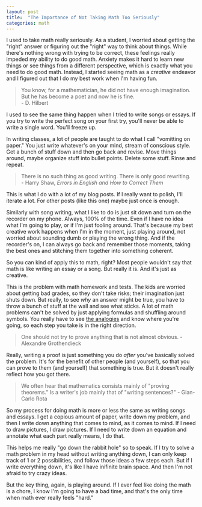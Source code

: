 ```yaml
---
layout: post
title:  "The Importance of Not Taking Math Too Seriously"
categories: math
---
```

I used to take math really seriously. As a student, I worried about getting the
"right" answer or figuring out the "right" way to think about things. While
there's nothing wrong with trying to be correct, these feelings really impeded
my ability to do good math. Anxiety makes it hard to learn new things or see
things from a different perspective, which is exactly what you need to do
good math. Instead, I started seeing math as a *creative* endeavor and I figured
out that I do my best work when I'm having fun.

> You know, for a mathematician, he did not have enough imagination. But he has become a poet and now he is fine.  
> \- D. Hilbert

I used to see the same thing happen when I tried to write songs or essays. If you
try to write the perfect song on your first try, you'll never be able to write a
single word. You'll freeze up.

In writing classes, a lot of people are taught to do what I call "vomitting on
paper." You just write whatever's on your mind, stream of conscious style. Get a
bunch of stuff down and then go back and revise. Move things around, maybe
organize stuff into bullet points. Delete some stuff. Rinse and repeat.

> There is no such thing as good writing. There is only good rewriting.  
> \- Harry Shaw, *Errors in English and How to Correct Them*

This is what I do with a lot of my blog posts. If I really want to polish, I'll
iterate a lot. For other posts (like this one) maybe just once is enough.

Similarly with song writing, what I like to do is just sit down and turn on the
recorder on my phone. Always, 100% of the time. Even if I have no idea what I'm
going to play, or if I'm just fooling around. That's because my best creative
work happens when I'm in the moment, just playing around, not worried about
sounding dumb or playing the wrong thing. And if the recorder's on, I can always
go back and remember those moments, taking the best ones and stitching them
together into something coherent.

So you can kind of apply this to math, right? Most people wouldn't
say that math is like writing an essay or a song. But really it is. And it's
just as creative.

This is the problem with math homework and tests. The kids are worried about
 getting bad grades, so they don't take risks; their imagination just shuts
 down. But really, to see *why* an answer might be true, you have to throw a
 bunch of stuff at the wall and see what sticks. A lot of math problems can't be
 solved by just applying formulas and shuffling around symbols. You really have
 to see [the
 analogies](https://betterexplained.com/articles/math-and-analogies/) and know
 where you're going, so each step you take is in the right direction.

> One should not try to prove anything that is not almost obvious. - Alexandre Grothendieck

Really, writing a proof is just something you do *after* you've basically solved
the problem. It's for the benefit of other people (and yourself), so that you
can prove to them (and yourself) that something is true. But it doesn't really
reflect how you got there.

> We often hear that mathematics consists mainly of "proving theorems." Is a writer's job mainly that of "writing sentences?" - Gian-Carlo Rota

So my process for doing math is more or less the same as writing songs and
essays. I get a copious amount of paper, write down my problem, and then I write
down anything that comes to mind, as it comes to mind. If I need to draw
pictures, I draw pictures. If I need to write down an equation and annotate what
each part really means, I do that.

This helps me really "go down the rabbit hole" so to speak. If I try to solve a
math problem in my head without writing anything down, I can only keep track of
1 or 2 possibilities, and follow those ideas a few steps each. But if I write
everything down, it's like I have inifinite brain space. And then I'm not afraid
to try crazy ideas.

But the key thing, again, is playing around. If I ever feel like doing the math
is a chore, I know I'm going to have a bad time, and that's the only time when math
ever really feels "hard."
